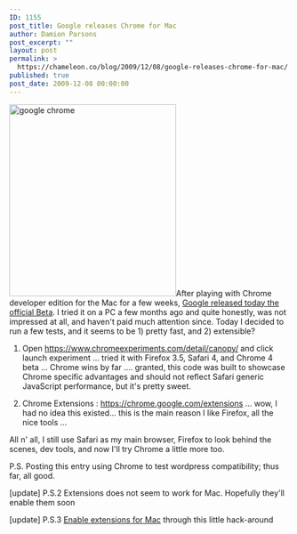 ```yaml
---
ID: 1155
post_title: Google releases Chrome for Mac
author: Damion Parsons
post_excerpt: ""
layout: post
permalink: >
  https://chameleon.co/blog/2009/12/08/google-releases-chrome-for-mac/
published: true
post_date: 2009-12-08 00:00:00
---
```

<img class="alignleft size-full wp-image-1109" title="google chrome" src="https://takemetoyourleader.com/wp-content/uploads/2009/12/google_chrome.jpg" alt="google chrome" width="300" height="345" />After playing with Chrome developer edition for the Mac for a few weeks, <a title="Google Chrome Mac OSX" href="https://www.google.com/chrome" target="_blank" rel="noopener noreferrer">Google released today the official Beta</a>. I tried it on a PC a few months ago and quite honestly, was not impressed at all, and haven't paid much attention since. Today I decided to run a few tests, and it seems to be 1) pretty fast, and 2) extensible?

1) Open https://www.chromeexperiments.com/detail/canopy/ and click launch experiment ... tried it with Firefox 3.5, Safari 4, and Chrome 4 beta ... Chrome wins by far .... granted, this code was built to showcase Chrome specific advantages and should not reflect Safari generic JavaScript performance, but it's pretty sweet.

2) Chrome Extensions : https://chrome.google.com/extensions ... wow, I had no idea this existed... this is the main reason I like Firefox, all the nice tools ...

All n' all, I still use Safari as my main browser, Firefox to look behind the scenes, dev tools, and now I'll try Chrome a little more too.

P.S. Posting this entry using Chrome to test wordpress compatibility; thus far, all good.

[update] P.S.2 Extensions does not seem to work for Mac. Hopefully they'll enable them soon

[update] P.S.3 <a title="Enable Extensions for Google Chrome for Mac" href="https://thenextweb.com/appetite/2009/12/08/chrome-extensions-working-mac/" target="_blank" rel="noopener noreferrer">Enable extensions for Mac</a> through this little hack-around